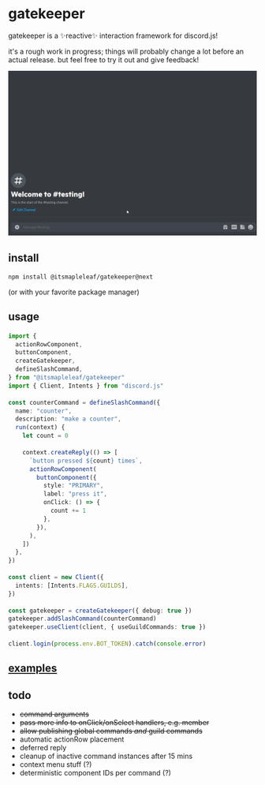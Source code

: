 # gatekeeper

gatekeeper is a ✨reactive✨ interaction framework for discord.js!

it's a rough work in progress; things will probably change a lot before an actual release. but feel free to try it out and give feedback!

![showcase](./showcase.gif)

## install

```sh
npm install @itsmapleleaf/gatekeeper@next
```

(or with your favorite package manager)

## usage

```ts
import {
  actionRowComponent,
  buttonComponent,
  createGatekeeper,
  defineSlashCommand,
} from "@itsmapleleaf/gatekeeper"
import { Client, Intents } from "discord.js"

const counterCommand = defineSlashCommand({
  name: "counter",
  description: "make a counter",
  run(context) {
    let count = 0

    context.createReply(() => [
      `button pressed ${count} times`,
      actionRowComponent(
        buttonComponent({
          style: "PRIMARY",
          label: "press it",
          onClick: () => {
            count += 1
          },
        }),
      ),
    ])
  },
})

const client = new Client({
  intents: [Intents.FLAGS.GUILDS],
})

const gatekeeper = createGatekeeper({ debug: true })
gatekeeper.addSlashCommand(counterCommand)
gatekeeper.useClient(client, { useGuildCommands: true })

client.login(process.env.BOT_TOKEN).catch(console.error)
```

## [examples](./playground/src)

## todo

- ~~command arguments~~
- ~~pass more info to onClick/onSelect handlers, e.g. member~~
- ~~allow publishing global commands _and_ guild commands~~
- automatic actionRow placement
- deferred reply
- cleanup of inactive command instances after 15 mins
- context menu stuff (?)
- deterministic component IDs per command (?)
